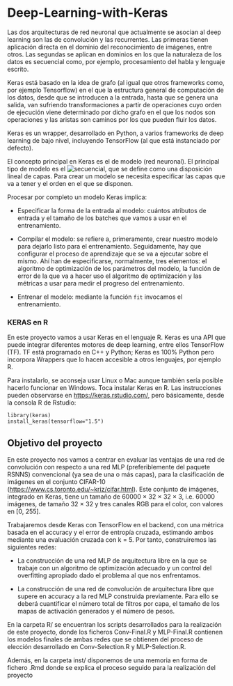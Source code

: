 # Deep-Learning-with-Keras

Las dos arquitecturas de red neuronal que actualmente se asocian al deep learning son las de convolución y las recurrentes. Las primeras tienen aplicación directa en el dominio del reconocimiento de imágenes, entre otros. Las segundas se aplican en dominios en los que la naturaleza de los datos es secuencial como, por ejemplo, procesamiento del habla y lenguaje escrito. 

Keras está basado en la idea de grafo (al igual que otros frameworks como, por ejemplo Tensorflow) en el que la estructura general de computación de los datos, desde que se introducen a la entrada, hasta que se genera una salida, van sufriendo transformaciones a partir de operaciones cuyo orden de ejecución viene determinado por dicho grafo en el que los nodos son operaciones y las aristas son caminos por los que pueden fluir los datos.

Keras es un wrapper, desarrollado en Python, a varios frameworks de deep learning de bajo nivel, incluyendo TensorFlow (al que está instanciado por defecto).

El concepto principal en Keras es el de modelo (red neuronal). El principal tipo de modelo es el ![secuencial](http://keras.io/getting-started/sequential-model-guide/), que se define como una disposición lineal de capas. Para crear un modelo se necesita especificar las capas que va a tener y el orden en el que se disponen.

Procesar por completo un modelo Keras implica:

* Especificar la forma de la entrada al modelo: cuántos atributos de entrada y el tamaño de los batches que vamos a usar en el entrenamiento.

* Compilar el modelo: se refiere a, primeramente, crear nuestro modelo para dejarlo listo para el entrenamiento. Seguidamente, hay que configurar el proceso de aprendizaje que se va a ejecutar sobre el mismo. Ahí han de especificarse, normalmente, tres elementos: el algoritmo de optimización de los parámetros del modelo, la función de error de la que va a hacer uso el algoritmo de optimización y las métricas a usar para medir el progreso del entrenamiento.

* Entrenar el modelo: mediante la función `fit` invocamos el entrenamiento.

### KERAS en R

En este proyecto vamos a usar Keras en el lenguaje R. Keras es una API que puede integrar diferentes motores de deep learning, entre ellos TensorFlow (TF). TF está programado en C++ y Python; Keras es 100% Python pero incorpora Wrappers que lo hacen accesible a otros lenguajes, por ejemplo R.

Para instalarlo, se aconseja usar Linux o Mac aunque también sería posible hacerlo funcionar en Windows. Toca instalar Keras en R. Las instrucciones pueden observarse en <https://keras.rstudio.com/>, pero básicamente, desde la consola R de Rstudio:

```{r, eval=FALSE}
library(keras)
install_keras(tensorflow="1.5")
```
## Objetivo del proyecto

En este proyecto nos vamos a centrar en evaluar las ventajas de una red de convolución con respecto a una red MLP (preferiblemente del paquete RSNNS) convencional (ya sea de una o más capas), para la clasificación de imágenes en el conjunto CIFAR-10 (<https://www.cs.toronto.edu/~kriz/cifar.html>). Este conjunto de imágenes, integrado en Keras, tiene un tamaño de 60000 × 32 × 32 × 3, i.e. 60000 imágenes, de tamaño 32 × 32 y tres canales RGB para el color, con valores en [0, 255].

Trabajaremos desde Keras con TensorFlow en el backend, con una métrica basada en el accuracy y el error de entropía cruzada, estimando ambos mediante una evaluación cruzada con k = 5. Por tanto, construiremos las siguientes redes:

* La construcción de una red MLP de arquitectura libre en la que se trabaje con un algoritmo de optimización adecuado y un control del overfitting apropiado dado el problema al que nos enfrentamos.

* La construcción de una red de convolución de arquitectura libre que supere en accuracy a la red MLP construida previamente. Para ello se deberá cuantificar el número total de filtros por capa, el tamaño de los mapas de activación generados y el número de pesos.

En la carpeta R/ se encuentran los scripts desarrollados para la realización de este proyecto, donde los ficheros Conv-Final.R y MLP-Final.R contienen los modelos finales de ambas redes que se obtienen del proceso de elección desarrollado en Conv-Selection.R y MLP-Selection.R.

Además, en la carpeta inst/ disponemos de una memoria en forma de fichero .Rmd donde se explica el proceso seguido para la realización del proyecto
